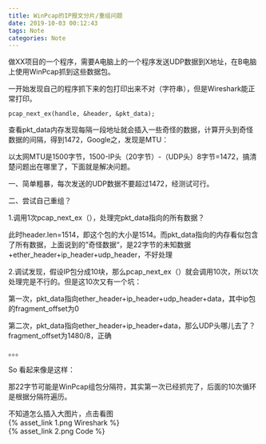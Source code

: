 ```yaml
---
title: WinPcap的IP报文分片/重组问题
date: 2019-10-03 00:12:43
tags: Note
categories: Note
---
```


做XX项目的一个程序，需要A电脑上的一个程序发送UDP数据到X地址，在B电脑上使用WinPcap抓到这些数据包。


一开始发现自己的程序抓下来的包打印出来不对（字符串），但是Wireshark能正常打印。
```
pcap_next_ex(handle, &header, &pkt_data);
```
查看pkt_data内存发现每隔一段地址就会插入一些奇怪的数据，计算开头到奇怪数据的间隔，得到1472，Google之，发现是MTU：

以太网MTU是1500字节，1500-IP头（20字节）-（UDP头）8字节=1472，搞清楚问题出在哪里了，下面就是解决问题。



一、简单粗暴，每次发送的UDP数据不要超过1472，经测试可行。

二、尝试自己重组？

1.调用1次pcap_next_ex（），处理完pkt_data指向的所有数据？

此时header.len=1514，即这个包的大小是1514。而pkt_data指向的内存看似包含了所有数据，上面说到的”奇怪数据“，是22字节的未知数据+ether_header+ip_header+udp_header，不好处理

2.调试发现，假设IP包分成10块，那么pcap_next_ex（）就会调用10次，所以1次处理完是不行的。但是这10次又有一个坑：

第一次，pkt_data指向ether_header+ip_header+udp_header+data，其中ip包的fragment_offset为0

第二次，pkt_data指向ether_header+ip_header+data，那么UDP头哪儿去了？fragment_offset为1480/8，正确

。。。

So 看起来像是这样：

那22字节可能是WinPcap组包分隔符，其实第一次已经抓完了，后面的10次循环是根据分隔符遍历。

不知道怎么插入大图片，点击看图  
{% asset_link 1.png Wireshark %}  
{% asset_link 2.png Code %} 


